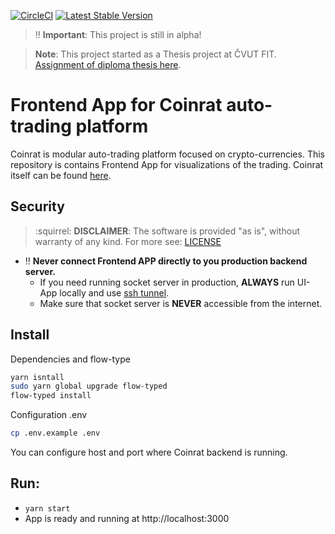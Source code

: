 [![CircleCI](https://circleci.com/gh/Achse/coinrat_ui.svg?style=svg&circle-token=9fe64fcd447bc71baf0a465a3f6c14ccebb858ca)](https://circleci.com/gh/Achse/coinrat_ui)
[![Latest Stable Version](https://poser.pugx.org/achse/coinrat_ui/v/stable)](https://github.com/achse/coinrat_ui/releases)

> :bangbang: **Important**: This project is still in alpha!

> **Note**: This project started as a Thesis project at ČVUT FIT. [Assignment of diploma thesis here](https://github.com/Achse/coinrat/blob/master/docs/cvut.md).

# Frontend App for Coinrat auto-trading platform

Coinrat is modular auto-trading platform focused on crypto-currencies. This repository is contains Frontend App for
visualizations of the trading. Coinrat itself can be found [here](https://github.com/achse/coinrat).

## Security 
> :squirrel: **DISCLAIMER**: The software is provided "as is", without warranty of any kind. For more see: [LICENSE](LICENSE)

* :bangbang: **Never connect Frontend APP directly to you production backend server.** 
    * If you need running socket server in production, **ALWAYS** run UI-App locally and use [ssh tunnel](https://blog.trackets.com/2014/05/17/ssh-tunnel-local-and-remote-port-forwarding-explained-with-examples.html). 
    * Make sure that socket server is **NEVER** accessible from the internet.

## Install
Dependencies and flow-type
```bash
yarn isntall
sudo yarn global upgrade flow-typed
flow-typed install
```

Configuration .env
```bash
cp .env.example .env
```
You can configure host and port where Coinrat backend is running.

## Run:
* `yarn start`
* App is ready and running at http://localhost:3000
